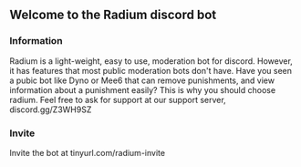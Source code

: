 ## Welcome to the Radium discord bot


### Information

Radium is a light-weight, easy to use, moderation bot for discord. However, it has features that most public moderation bots don't have. Have you seen a pubic bot like Dyno or Mee6 that can remove punishments, and view information about a punishment easily? This is why you should choose radium. Feel free to ask for support at our support server, discord.gg/Z3WH9SZ

### Invite 
Invite the bot at tinyurl.com/radium-invite
